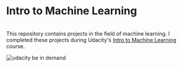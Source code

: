 # Intro to Machine Learning
<br/>
This repository contains projects in the field of machine learning. I completed these projects during Udacity's <a href="https://www.udacity.com/course/intro-to-machine-learning--ud120">Intro to Machine Learning</a> course.

![udacity be in demand](http://blog.udacity.com/wp-content/uploads/2016/05/Facebook_BeInDemand-1024x379.png)
